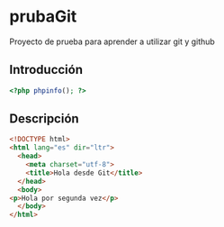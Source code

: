 # prubaGit
Proyecto de prueba para aprender a utilizar git y github

## Introducción

```php
<?php phpinfo(); ?>
```
## Descripción

```html
<!DOCTYPE html>
<html lang="es" dir="ltr">
  <head>
    <meta charset="utf-8">
    <title>Hola desde Git</title>
  </head>
  <body>
<p>Hola por segunda vez</p>
  </body>
</html>
```
